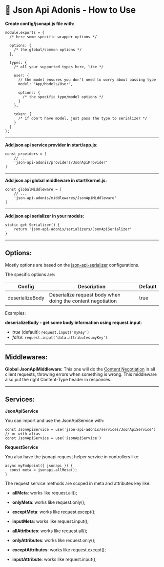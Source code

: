 # 🐙 Json Api Adonis - How to Use

**Create config/jsonapi.js file with:**

```
module.exports = {
  /* here some specific wrapper options */

  options: {
    /* the global/common options */
  },

  types: {
    /* all your supported types here, like */

    user: {
      // the model ensures you don't need to worry about passing type
      model: "App/Models/User",

      options: {
        /* the specific type/model options */
      }
    },

    token: {
      /* if don't have model, just pass the type to serializer */
    }
  }
};
```

---

**Add json api service provider in start/app.js:**

```
const providers = [
    // ...
    'json-api-adonis/providers/JsonApiProvider'
]
```

---

**Add json api global middleware in start/kernel.js:**

```
const globalMiddleware = [
    // ...
    'json-api-adonis/middlewares/JsonApiMiddleware'
]
```

---

**Add json api serializer in your models:**

```
static get Serializer() {
    return 'json-api-adonis/serializers/JsonApiSerializer'
}
```

---

## Options:

Mostly options are based on the [json-api-serializer](https://www.npmjs.com/package/json-api-serializer) configurations.

The specific options are:

| Config          | Description                                                 | Default |
| --------------- | ----------------------------------------------------------- | ------- |
| deserializeBody | Deserialize request body when doing the content negotiation | true    |

Examples:

**deserializeBody - get some body information using request.input**:

- _true_ (default): `request.input('myKey')`
- _false_: `request.input('data.attributes.myKey')`
  &nbsp;

---

## Middlewares:

**Global JsonApiMiddleware:** This one will do the [Content Negotiation](https://jsonapi.org/format/#content-negotiation) in all client requests, throwing errors when something is wrong. This middleware also put the right Content-Type header in responses.

---

## Services:

**JsonApiService**

You can import and use the JsonApiService with:

```
const JsonApiService = use('json-api-adonis/services/JsonApiService')
// or with alias
const JsonApiService = use('JsonApiService')
```

**RequestService**

You also have the jsonapi request helper service in controllers like:

```
async myEndpoint({ jsonapi }) {
  const meta = jsonapi.allMeta();
}
```

The request service methods are scoped in meta and attributes key like:

- **allMeta**: works like request.all();
- **onlyMeta**: works like request.only();
- **exceptMeta**: works like request.except();
- **inputMeta**: works like request.input();

- **allAttributes**: works like request.all();
- **onlyAttributes**: works like request.only();
- **exceptAttributes**: works like request.except();
- **inputAttribute**: works like request.input();
